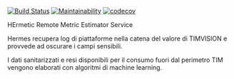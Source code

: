 [![Build Status](https://travis-ci.org/axamon/hermes.svg?branch=master)](https://travis-ci.org/axamon/hermes)
[![Maintainability](https://api.codeclimate.com/v1/badges/6a23124aadf791783e2d/maintainability)](https://codeclimate.com/github/axamon/hermes/maintainability)
[![codecov](https://codecov.io/gh/axamon/hermes/branch/master/graph/badge.svg)](https://codecov.io/gh/axamon/hermes)

HErmetic Remote Metric Estimator Service


Hermes recupera log di piattaforme nella catena del valore di TIMVISION e provvede ad oscurare i campi sensibili.

I dati sanitarizzati e resi disponibili per il consumo fuori dal perimetro TIM vengono elaborati con algoritmi di machine learning.